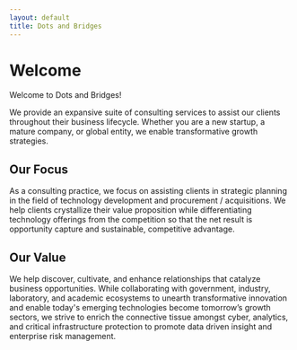 ```yaml
---
layout: default
title: Dots and Bridges
---
```


# Welcome
Welcome to Dots and Bridges!

We provide an expansive suite of consulting services to assist our clients throughout their business lifecycle. Whether you are a new startup, a mature company, or global entity, we enable transformative growth strategies.

## Our Focus
As a consulting practice, we focus on assisting clients in strategic planning in the field of technology development and procurement / acquisitions.  We help clients crystallize their value proposition while differentiating technology offerings from the competition so that the net result is opportunity capture and sustainable, competitive advantage.

## Our Value  
We help discover, cultivate, and enhance relationships that catalyze business opportunities. While collaborating with government, industry, laboratory, and academic ecosystems to unearth transformative innovation and enable today's emerging technologies become tomorrow’s growth sectors, we strive to enrich the connective tissue amongst cyber, analytics, and critical infrastructure protection to promote data driven insight and enterprise risk management.
